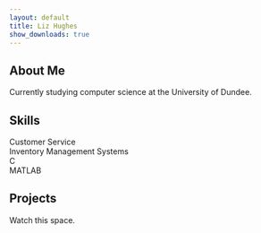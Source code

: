 ```yaml
---
layout: default
title: Liz Hughes
show_downloads: true
---
```

## About Me

Currently studying computer science at the University of Dundee.

## Skills

Customer Service  
Inventory Management Systems  
C  
MATLAB  

## Projects

Watch this space.
